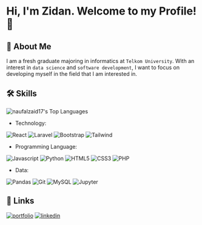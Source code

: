 
# Hi, I'm Zidan. Welcome to my Profile! 👋


## 🚀 About Me
I am a fresh graduate majoring in informatics at `Telkom University`. With an interest in `data science` and `software development`, I want to focus on developing myself in the field that I am interested in.


## 🛠 Skills
![naufalzaid17's Top Languages](https://github-readme-stats.vercel.app/api/top-langs/?username=naufalzaid17&theme=tokyonight&show_icons=true&hide_border=false&layout=compact)

- Technology:
  
![React](https://img.shields.io/badge/React-JS-grey?logo=react)
![Laravel](https://img.shields.io/badge/laravel-grey?logo=laravel)
![Bootstrap](https://img.shields.io/badge/Bootstrap-grey?logo=Bootstrap)
![Tailwind](https://img.shields.io/badge/Tailwind-grey?logo=Tailwind-CSS)

- Programming Language:

![Javascript](https://img.shields.io/badge/Javascript-grey?logo=javascript)
![Python](https://img.shields.io/badge/Python-grey?logo=Python)
![HTML5](https://img.shields.io/badge/HTML5-grey?logo=HTML5)
![CSS3](https://img.shields.io/badge/CSS3-grey?logo=css3)
![PHP](https://img.shields.io/badge/PHP-grey?logo=PHP)

- Data:

![Pandas](https://img.shields.io/badge/Pandas-grey?logo=pandas)
![Git](https://img.shields.io/badge/Git-grey?logo=Git)
![MySQL](https://img.shields.io/badge/MySQL-grey?logo=MySQL)
![Jupyter](https://img.shields.io/badge/Jupyter-grey?logo=jupyter)

## 🔗 Links
[![portfolio](https://img.shields.io/badge/my_portfolio-000?style=for-the-badge&logo=ko-fi&logoColor=white)](https://naufalzaid17.github.io/)
[![linkedin](https://img.shields.io/badge/linkedin-0A66C2?style=for-the-badge&logo=linkedin&logoColor=white)](https://www.linkedin.com/in/naufalzaid17)
